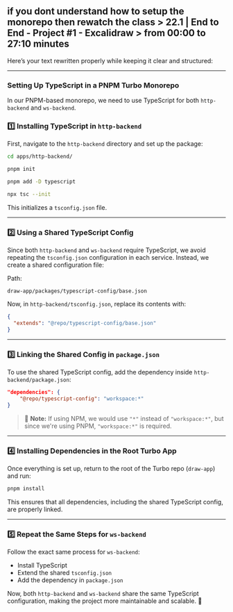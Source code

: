 ## if you dont understand how to setup the monorepo then rewatch the class > 22.1 | End to End - Project #1 - Excalidraw > from 00:00 to 27:10 minutes




Here’s your text rewritten properly while keeping it clear and structured:  

---

### **Setting Up TypeScript in a PNPM Turbo Monorepo**  

In our PNPM-based monorepo, we need to use TypeScript for both `http-backend` and `ws-backend`.  

### **1️⃣ Installing TypeScript in `http-backend`**  
First, navigate to the `http-backend` directory and set up the package:  

```bash
cd apps/http-backend/

pnpm init 

pnpm add -D typescript

npx tsc --init
```
This initializes a `tsconfig.json` file.  

---

### **2️⃣ Using a Shared TypeScript Config**  
Since both `http-backend` and `ws-backend` require TypeScript, we avoid repeating the `tsconfig.json` configuration in each service. Instead, we create a shared configuration file:  

Path:  
```
draw-app/packages/typescript-config/base.json
```

Now, in `http-backend/tsconfig.json`, replace its contents with:  
```json
{
  "extends": "@repo/typescript-config/base.json"
}
```

---

### **3️⃣ Linking the Shared Config in `package.json`**  
To use the shared TypeScript config, add the dependency inside `http-backend/package.json`:  

```json
"dependencies": {
    "@repo/typescript-config": "workspace:*"
}
```
> 🔹 **Note:** If using NPM, we would use `"*"` instead of `"workspace:*"`, but since we're using PNPM, `"workspace:*"` is required.  

---

### **4️⃣ Installing Dependencies in the Root Turbo App**  
Once everything is set up, return to the root of the Turbo repo (`draw-app`) and run:  

```bash
pnpm install
```
This ensures that all dependencies, including the shared TypeScript config, are properly linked.  

---

### **5️⃣ Repeat the Same Steps for `ws-backend`**  
Follow the exact same process for `ws-backend`:  
- Install TypeScript  
- Extend the shared `tsconfig.json`  
- Add the dependency in `package.json`  

Now, both `http-backend` and `ws-backend` share the same TypeScript configuration, making the project more maintainable and scalable. 🚀